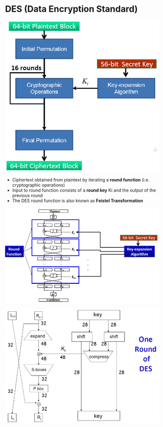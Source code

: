 # DES \(Data Encryption Standard\)

![](../../.gitbook/assets/image%20%283%29.png)

* Ciphertext obtained from plaintext by iterating a **round function** \(i.e. cryptographic operations\) 
* Input to round function consists of a **round key** Ki and the output of the previous round 
* The DES round function is also known as **Feistel Transformation**



![](../../.gitbook/assets/image%20%2849%29.png)

![](../../.gitbook/assets/image%20%2848%29.png)

